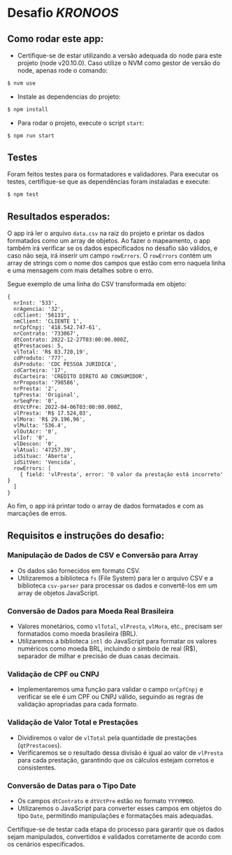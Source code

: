 # Desafio *KRONOOS*

## Como rodar este app:

- Certifique-se de estar utilizando a versão adequada do node para este projeto (node v20.10.0). Caso utilize o NVM como gestor de versão do node, apenas rode o comando:

```bash
$ nvm use
```

- Instale as dependencias do projeto:

```bash
$ npm install
```

- Para rodar o projeto, execute o script `start`:

```bash
$ npm run start
```

## Testes

Foram feitos testes para os formatadores e validadores. Para executar os testes, certifique-se que as dependências foram instaladas e execute:

```bash
$ npm test
```

## Resultados esperados:

O app irá ler o arquivo `data.csv` na raiz do projeto e printar os dados formatados como um array de objetos. Ao fazer o mapeamento, o app também irá verificar se os dados especificados no desafio são válidos, e caso não seja, irá inserir um campo `rowErrors`.
O `rowErrors` contém um array de strings com o nome dos campos que estão com erro naquela linha e uma mensagem com mais detalhes sobre o erro.

Segue exemplo de uma linha do CSV transformada em objeto:
```
{
  nrInst: '533',
  nrAgencia: '32',
  cdClient: '56133',
  nmClient: 'CLIENTE 1',
  nrCpfCnpj: '418.542.747-61',
  nrContrato: '733067',
  dtContrato: 2022-12-27T03:00:00.000Z,
  qtPrestacoes: 5,
  vlTotal: 'R$ 83.720,19',
  cdProduto: '777',
  dsProduto: 'CDC PESSOA JURIDICA',
  cdCarteira: '17',
  dsCarteira: 'CRÉDITO DIRETO AO CONSUMIDOR',
  nrProposta: '798586',
  nrPresta: '2',
  tpPresta: 'Original',
  nrSeqPre: '0',
  dtVctPre: 2022-04-06T03:00:00.000Z,
  vlPresta: 'R$ 17.524,03',
  vlMora: 'R$ 29.196,96',
  vlMulta: '536.4',
  vlOutAcr: '0',
  vlIof: '0',
  vlDescon: '0',
  vlAtual: '47257.39',
  idSituac: 'Aberta',
  idSitVen: 'Vencida',
  rowErrors: [
    { field: 'vlPresta', error: 'O valor da prestação está incorreto' }
  ]
}
```
 
Ao fim, o app irá printar todo o array de dados formatados e com as marcações de erros.

## Requisitos e instruções do desafio:
### Manipulação de Dados de CSV e Conversão para Array

- Os dados são fornecidos em formato CSV.
- Utilizaremos a biblioteca `fs` (File System) para ler o arquivo CSV e a biblioteca `csv-parser` para processar os dados e convertê-los em um array de objetos JavaScript.

### Conversão de Dados para Moeda Real Brasileira

- Valores monetários, como `vlTotal`, `vlPresta`, `vlMora`, etc., precisam ser formatados como moeda brasileira (BRL).
- Utilizaremos a biblioteca `intl` do JavaScript para formatar os valores numéricos como moeda BRL, incluindo o símbolo de real (R$), separador de milhar e precisão de duas casas decimais.

### Validação de CPF ou CNPJ

- Implementaremos uma função para validar o campo `nrCpfCnpj` e verificar se ele é um CPF ou CNPJ válido, seguindo as regras de validação apropriadas para cada formato.

### Validação de Valor Total e Prestações

- Dividiremos o valor de `vlTotal` pela quantidade de prestações (`qtPrestacoes`).
- Verificaremos se o resultado dessa divisão é igual ao valor de `vlPresta` para cada prestação, garantindo que os cálculos estejam corretos e consistentes.

### Conversão de Datas para o Tipo Date

- Os campos `dtContrato` e `dtVctPre` estão no formato `YYYYMMDD`.
- Utilizaremos o JavaScript para converter esses campos em objetos do tipo `Date`, permitindo manipulações e formatações mais adequadas.

Certifique-se de testar cada etapa do processo para garantir que os dados sejam manipulados, convertidos e validados corretamente de acordo com os cenários especificados.